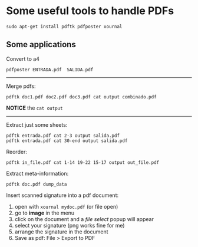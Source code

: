Some useful tools to handle PDFs
=================================

    sudo apt-get install pdftk pdfposter xournal


Some applications
-----------------

Convert to a4

    pdfposter ENTRADA.pdf  SALIDA.pdf

----

Merge pdfs:

    pdftk doc1.pdf doc2.pdf doc3.pdf cat output combinado.pdf

__NOTICE__ the `cat output`

----

Extract just some sheets:

    pdftk entrada.pdf cat 2-3 output salida.pdf
    pdftk entrada.pdf cat 30-end output salida.pdf


Reorder:

    pdftk in_file.pdf cat 1-14 19-22 15-17 output out_file.pdf


Extract meta-information:

    pdftk doc.pdf dump_data


Insert scanned signature into a pdf document:

1. open with `xournal mydoc.pdf` (or file open)
1. go to __image__ in the menu
1. click on the document and a _file select_ popup will appear
1. select your signature (png works fine for me)
1. arrange the signature in the document
1. Save as pdf: File > Export to PDF



